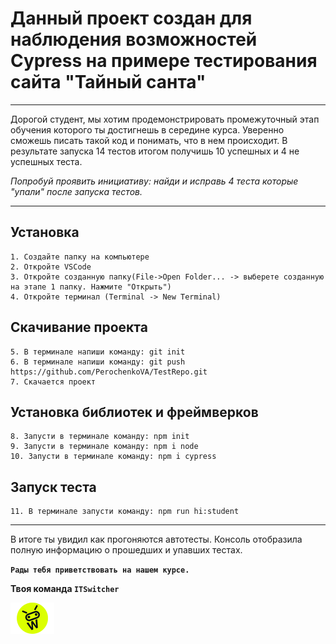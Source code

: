 # Данный проект создан для наблюдения возможностей Cypress на примере тестирования сайта "Тайный санта"

---

<p>Дорогой студент, мы хотим продемонстрировать промежуточный этап обучения которого ты достигнешь в середине курса.
Уверенно сможешь писать такой код и понимать, что в нем происходит.
В результате запуска 14 тестов итогом получишь 10 успешных и 4 не успешных теста.</p>

_Попробуй проявить инициативу: найди и исправь 4 теста которые "упали" после запуска тестов._

---

## Установка

    1. Создайте папку на компьютере
    2. Откройте VSCode
    3. Откройте созданную папку(File->Open Folder... -> выберете созданную на этапе 1 папку. Нажмите "Открыть")
    4. Откройте терминал (Terminal -> New Terminal)

## Скачивание проекта

    5. В терминале напиши команду: git init
    6. В терминале напиши команду: git push https://github.com/PerochenkoVA/TestRepo.git
    7. Скачается проект

## Установка библиотек и фреймверков

    8. Запусти в терминале команду: npm init
    9. Запусти в терминале команду: npm i node
    10. Запусти в терминале команду: npm i cypress

## Запуск теста

    11. В терминале запусти команду: npm run hi:student

---

В итоге ты увидил как прогоняются автотесты. Консоль отобразила полную информацию о прошедших и упавших тестах.

**`Рады тебя приветствовать на нашем курсе.`**

**Твоя команда `ITSwitcher`**

![ITSwitcher](./cypress/fixture/pages/142.png)
